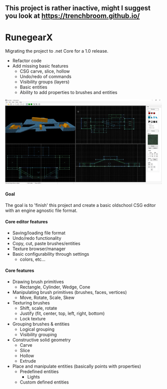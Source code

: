## This project is rather inactive, might I suggest you look at https://trenchbroom.github.io/  

# RunegearX
Migrating the project to .net Core for a 1.0 release.  
* Refactor code
* Add missing basic features
	* CSG carve, slice, hollow
	* Undo/redo of commands
	* Visibility groups (layers)
	* Basic entities
	* Ability to add properties to brushes and entities
	
![alt text](runegear_old.png "Old image of Runegear CSG editor")  

#### Goal
The goal is to 'finish' this project and create a basic oldschool CSG editor with an engine agnostic file format.

#### Core editor features
* Saving/loading file format
* Undo/redo functionality
* Copy, cut, paste brushes/entities
* Texture browser/manager
* Basic configurability through settings
    * colors, etc...
    
#### Core features
* Drawing brush primitives    
    * Rectangle, Cylinder, Wedge, Cone    
* Manipulating brush primitives (brushes, faces, vertices)
    * Move, Rotate, Scale, Skew    
* Texturing brushes
    * Shift, scale, rotate
    * Justify (fit, center, top, left, right, bottom)
    * Lock texture
* Grouping brushes & entities
    * Logical grouping
    * Visibility grouping
* Constructive solid geometry
    * Carve
    * Slice
    * Hollow
    * Extrude
* Place and manipulate entities (basically points with properties)
    * Predefined entities
        * Lights
    * Custom defined entities

